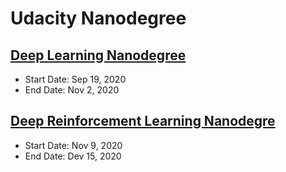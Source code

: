 # Udacity Nanodegree

## [Deep Learning Nanodegree](https://github.com/madigun697/udacity-nanodegree/tree/master/Deep%20Learning%20Nano%20Degree)

- Start Date: Sep 19, 2020
- End Date: Nov 2, 2020

## [Deep Reinforcement Learning Nanodegre](https://github.com/madigun697/udacity-nanodegree/tree/master/Deep%20Reinforcement%20Learning%20Nano%20Degree)

- Start Date: Nov 9, 2020
- End Date: Dev 15, 2020

